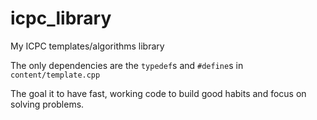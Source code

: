 # icpc_library
My ICPC templates/algorithms library

The only dependencies are the `typedef`s and `#define`s in `content/template.cpp`

The goal it to have fast, working code to build good habits and focus on solving problems.  
